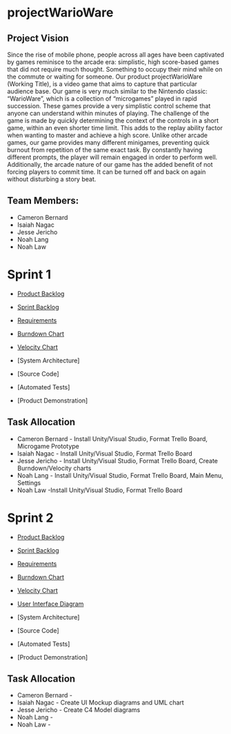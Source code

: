 # projectWarioWare
## Project Vision
Since the rise of mobile phone, people across all ages have been captivated by games reminisce to the arcade era: simplistic, high score-based games that did not require much thought. Something to occupy their mind  while on the commute or waiting for someone. Our product projectWarioWare (Working Title), is a video game that aims to capture that particular audience base. Our game is very much similar to the Nintendo classic: “WarioWare”, which is a collection of “microgames” played in rapid succession. These games provide a very simplistic control scheme that anyone can understand within minutes of playing. The challenge of the game is made by quickly determining the context of the controls in a short game, within an even shorter time limit. This adds to the replay ability  factor when wanting to master and achieve a high score. Unlike other arcade games, our game provides many different minigames, preventing quick burnout from repetition of the same exact task. By constantly having different prompts, the player will remain engaged in order to perform well. Additionally, the arcade nature of our game has the added benefit of not forcing players to commit time. It can be turned off and back on again without disturbing a story beat.

## Team Members:
* Cameron Bernard
* Isaiah Nagac
* Jesse Jericho
* Noah Lang
* Noah Law

# Sprint 1
* [Product Backlog](https://trello.com/b/jtsmfnkz/stuff-to-do)

* [Sprint Backlog](https://trello.com/b/jtsmfnkz/stuff-to-do)

* [Requirements](https://trello.com/b/jtsmfnkz/stuff-to-do)

* [Burndown Chart](https://docs.google.com/spreadsheets/d/1KS1JAGUvksctNao-YIUDpaPESjrc84cxSsQW1u5nAa8/edit?usp=sharing)

* [Velocity Chart](https://docs.google.com/spreadsheets/d/11vcohYbFJNGEILUxfn7gYudHtuWF15Xw2oqAP-XRw84/edit?usp=sharing)

* [System Architecture]

* [Source Code]

* [Automated Tests]

* [Product Demonstration]

## Task Allocation
* Cameron Bernard - Install Unity/Visual Studio, Format Trello Board, Microgame Prototype
* Isaiah Nagac - Install Unity/Visual Studio, Format Trello Board
* Jesse Jericho - Install Unity/Visual Studio, Format Trello Board, Create Burndown/Velocity charts
* Noah Lang - Install Unity/Visual Studio, Format Trello Board, Main Menu, Settings
* Noah Law -Install Unity/Visual Studio, Format Trello Board

# Sprint 2
* [Product Backlog](https://trello.com/b/jtsmfnkz/stuff-to-do)

* [Sprint Backlog](https://trello.com/b/jtsmfnkz/stuff-to-do)

* [Requirements](https://trello.com/b/jtsmfnkz/stuff-to-do)

* [Burndown Chart](https://docs.google.com/spreadsheets/d/1KS1JAGUvksctNao-YIUDpaPESjrc84cxSsQW1u5nAa8/edit?usp=sharing)

* [Velocity Chart](https://docs.google.com/spreadsheets/d/11vcohYbFJNGEILUxfn7gYudHtuWF15Xw2oqAP-XRw84/edit?usp=sharing)

* [User Interface Diagram](https://viewer.diagrams.net/?highlight=0000ff&edit=_blank&layers=1&nav=1&title=umd_v1.drawio#R5V1bd6LIFv4t8%2BA6T5PFHXxEpdPMqDiI6c55OYsoiXSjeBDTSf%2F6qV2ASlWpJHIxph86UoJo7V3fvn27aIndxctt5K7mg3DmBS2Bm720xF5LEHhJ0dAfGHlNRlRRTgaeIn%2BWnrQbGPu%2FvXSQS0c3%2Fsxb506MwzCI%2FVV%2BcBoul940zo25URT%2Byp%2F2GAb5u67cJ48aGE%2FdgB795s%2FieTKqydxu%2FKvnP82zO%2FNc%2Bs7CzU5OB9Zzdxb%2B2hsSjZbYjcIwTl4tXrpeAJOXzUty3ZcD726%2FWOQt4yIXjP2Ndf88%2F%2FH1f8F3d%2BL9%2FPv55%2FxPXki%2FXPya%2FWJvhiYgPQyjeB4%2BhUs3MHajnSjcLGcefCyHjnbn9MNwhQZ5NPjDi%2BPXVJruJg7R0DxeBOm73osff4fLb%2BT06H7vnd5L%2Bsn44DU9oH9uOgPrcBNNvWO%2FMVUbN3ry4mPnicmJMAF7d0hn89YLF14cvaITIi9wY%2F85ryFuqmhP2%2FO2l45CH31ngcsWBZcugXRJbHU9%2B4jkm6ZX7SSqR5H7unfaCk5YH76PxOfvIxH6QX4thTtyOnqR3D872puR3RBWubeoX3LHZzfYpLPZkjs2x%2FEtuZe8EuCVoARIcJ2HCL16gleO6fQNdOG4axvGkH5%2FsvbQay5cecs1gIi78EBTPA%2BO4rkPf9bTyPOWlPrnlfvX3I%2B98crFCvYLQVxekQ8q5bMXxd7LUS1K3xXl%2FLRnyvBrhza8mI7N95BGIZRmX%2B%2F2hPZ2mUhqI5CwRN99DxPg8D7DATjYoQI%2BymBhByVCHVgiFMQSoSYsUUjtUQm1SH4RhSVlLWCp3az9UIsL%2Fb0aVoOycGUrS1EA%2BO9ffTF%2BvFfvhN%2B%2FO0HHXdgP5p%2BNipTfk%2Bfemq5CpMR0lyZj5qQmjlb5vgSvtW%2Fae%2F8I10Ir5lqUBQfCAXsuMq1437gz%2BmDFjb7RdSy7cVusCKQtZhhjoU5jLFMTOvYCFOeAA4Om8f8biB46owAcw%2BwIvWWtYj%2BkfRs0DXF%2B0tZxFP70umEQRmhkGS5hMT%2F6QUAMuYH%2FtESHUzS5yLUSOzCpPgqT9PSNhT%2BbYSRgSSkvxxIEJSsnnSaNISahKjHxSrNm8A2%2BT%2F1mUC1oBnmtHp9J5PPKI5M%2BU8UgqdJr2nAcc3g73otoGo9K8oakeSTMhHYCCsdoxfjLp%2FWngsMt2L3mse%2BUsKrDQ5ESlvHddNDIyLZubX1wnoLvS6QliDPZ02YSJT70jiY8iIpSziRvl8DlLAmp0JIwEPx%2FruVAuXGUoNRaVwON%2BGmCyp392KyxuJ7DYJMkqfxght8LvEcwWiG8jvC3vF6BqYTAVMbS4msVmUaJLIlkNGYkc2f1JwNISOq9vyZjBwy53u1adg9ZdfTasdB%2Fd3p%2FYmATbwAQfrGtARz0zZ5xZuTTCBwKIhFqSqzEpUzLjAxJS8tb8NQsNpa3KJi22CY%2Bk6vUrUNeQ94ilcLp5BRbC97mg7%2B1dKERDo3IHa9dkOfzkkyo03nFC6a%2BfciYT80FffwlKhxXhsbRKiLmVUTiikV9b1VdlbBlonpCdcWj51dTd8uEQZk3mV1umziWbeqQq0tzdui2nPF91NfNIZi0rjV0bKs%2FPs%2BOlWCVVCk%2FmwLLk6jVSd%2F%2BhuNOuoNWeuS7wady1FXSUW%2FT0mrX6fYJdNw6MIYT8NO%2BWt8SZ84c9sw7szfZLQek9oq7gBlaPqxX26lpcBnI%2FMUtg2Kx6sCfRmFSrv8o6yAKYxd%2FvfKy24Q3I4gs17rWdaHQ9oJyfpYzHQhXMK2Bu17700OeyyUnqzMEOO2mqEzniBbqntBkhsyysXOJAIQbQSW1DxAB6A8iSitKQXZSaa4JnSwZ2cadaXwDIPiSd0FuERJjUO7oYxMGesa4a5sjx7SG2em3OkTmTQMykTwUGZaOl2oFZDrDkSalpoE%2F%2FQmwDJDLuS1IRT1jWqc%2FvVgULkNGaj6jsWVmNZZGF9qfBnaLFgnFosSqmmCX4F%2BppC4Uhl3hBH5XDLsiHaZkcBAuH%2F1okTAnPR8PzUN%2FCsnqh9cML%2FzlE9wiThFj7aHLZnCJD77c1UIGwbeRiiauxaogQ2QgxLURujNdPQ0WfEGwKJ1YdxS79tZYV%2B9D%2BJg6KdxAH%2Bq3UA7g9CF6m7MNxzbvcNXA%2BWrszrONfybG2DF65zk2jRQOyNhUFpqOTUU6Nq3FzJ6xAopGKVkB5lLMJVE0kqX3mksiyyrXHKXIYqMwmys2FSbJvqva9C71lAuqZ0U0%2BTd3yhBenKLIR7WPPF%2Fkyy03HZ3UfQ9tjG3FqK%2Ff74xI05EuAe9K0SiqOnink1fDEB2n%2Fq2%2FXG1i%2FF0iL8kq9EN3lvizSSbys3ivCqv3iKsz4BXpgBe4zVhOv3zcy4X5MEG4Tlu5IApZZEnjG3CNvHgTQeIiDnEcAjlmuOZahUgyNaUUu05xoUnLW17%2FGKO2eJ1Ji6JhyGVlimUi0yCShfCiPphM%2BGDbL1iTDyaV6La%2Fi75zcYomXKeiKUTynISukpgbisa8TaUcIjojsLV303CxCrw4sXMpO4A2cOOPYOAoa8ZYBgcNnNYmYIbBu2aRBMpIsTFlRheozEf4RZngHl0%2F2Dkn8ZbY0cVLauW5cSY8b7neRF5yKvximLloHbtJ5hRfPg0RhoTB%2Bnrlq5LBVNEcanVEUjoXvl2VawZpAc0vDPrhMtd2cq0CaxMRHquUWVWZjC2vhpmYdfmob%2BVhHmlELtKx3GZrwfkdy4SZrcicoxsR9VyxBoOeTe8xBlnW99y1%2BtD4bFrDUoiTZy1qnie8tVopY%2ByppJ2joeWg63WYu33M5VxsRQGXkGGNwdjukgLrxPK28fwi0%2BpGYF3RbHAP4RouxuwG8Ky6mwhPF%2BwNE67gE%2FFGMTw2w9ntrhfXeYHwswVWZUZltHRUpwIHSSo7O%2Bx%2BVvEwHSUWLbCMVM8RE8GgkStMGnl34oy7xhAKmCbQs5KS5hfLhkYozNXSc37VnTlOWLZDCwPmHiPUhHx3zxxD6huqoEmLFUAsnK7btu6Yd6Ukw89EVXIPLp7OzjF5X%2B2qZNbQjj2VOz4n%2FRlJqcafEcjiUUEK0Jv9mUM3OrihmybIxy6oqCuq2cpofVthlOKNC0W9ceFc7T0LNLJdPD9UhCVcvFCVUiDp7MBITYOWg0AiZvx%2F9gXVAInaaFTPXyWKqGIjCicSKVzlRE8kdUG2a%2FDBC2RJPnZBNRqaTft%2BdGLu%2FNIk2O9ObNsYQsd%2FytYYdy0bbxWAGX79hN7XuJ9KRP8Ka3MTVmxB0pRLMzmMVjwaDy6ujFxOiq5d1CkQ2FKtp76nEok8may4FK3vUa3Z1e1ayJ5GupCcZhnmLmQYMMHdg6xRPEcr82neyqozSLR%2B5MUw5yHUgO6GOI8UouHlBhd2oMxz8SyiM7GDcCdkVrsiq4BTWV5C%2BDDuaplOgFIUNSpL7Es3bYnnVUVSOVnTxJxWtMmwuOpFTbP%2BbGRyrUH%2FvpVtOQpJpIHZta2UVt8zxubtUMe8%2BiRFtUvRt%2BD7izeJHYcLv9jGP3AIySb4SJyBMobjSWLd%2B5C4gs%2FFmwHhsW2y6pvpfMW3HpoDnOCyjZGhO2f6Ae9l85%2B3%2BjkiK6my%2BJ5KnRkusdnVv7f2i3OziZ2AqtkI6AgaFICNxKNuKgMhNpO2ZApVvSKhNppWYvS3pkiM8%2Ft9S%2B8ZvZtd6FQ20f3cmEm%2B4bidvRPY9q6x%2Bmnmhu3NrmN8h0hUHyFzY8NMYruW7TnLOUa%2Fn0St2YTb1mDkfCLfVWNtncqyXpWRWSRGmNsU0L2vsahGnGM1Gr0pUq7JeDFad0Y95Ge2dumgltChNzC8fP9PIxJHzAXE6iGpDPakC2rNO76AylwI1RQ3NcK5b1fXZnnkZ7EXTpo5JUkGjG1AP94qaiuNryLaedhuD%2BO5EaTFVlG4WMX4S8ZzHzPS8WYPXOAv%2FMverfg8%2FqtSAPJYnl5ljHSJJiw7OVFw3svKj3ArATxmJWt9zJjqmSSvVmJEp1KbRVmulTnF6F3K93XgQhIsLPRns5q5Mc4%2Fp3IbT0NMeEwaBfoI39c3J%2FcgvBppkkZJZe48faTuUbo05UZ99gveevoIEauOZ2adJ9QLSiNefMKpsEzlRhNOEu1Ppgkn686w%2F6C9ySQBgpP2sBfPfWZA0cHExikTyPonDP%2Bm81FkI5XKaudn1YMry8TLbCfyP5h1D1YLC96dgpHjrtdg8RK5pyaLXcGSTGVZJplmV1DE%2Bh3hOu%2BaDLzl5jP0ufEquTU7K6XLEltlbqNCB7eNFba3ZuhSbZJcuCB%2Brp%2FxPlYc2dau1MFZkxllcSN5Ik2aUIFmqTQpCS9TmlrasjYyu3839bia8xazTLLnWd0zrBRLdVEDXf06jsFwz88Au%2BS60OiemaqeCsBGXYFeM14QujMsATfCj%2BkC%2Bld3rw0N2CJXLCQavJrelaFZ0%2FixwjWlsGlstu2E9diB7ZM%2BRwaOyyaj3RiK4LhbzLbkxisPp8z85RSFGMl2YXi7YsBz%2BSNaMIHYrk2VGb2EAqM9t7KNMpSDFgxHdXjO12muEt6GMzh67q8HFUk6gcIqDUgMEVUGi9oFRQwXT7xXGdvqsk88l0J7nqljtUZkENixxkDs6eiO0zf%2BOOIw1p6fkqinFBftMZGrmsiDD2Y9gl80EfF68Esi6tDMFGJVO4Ky8UtoFr9KaCeu5iGLR3CpDt7n%2B1Iecra11mumS6eejkg%2BGZgr%2BfGIbKW7mNbTD8DBK6xzmtSo0aR9VeAX4wcyj4yu%2BQU%2FPypnPVt4c5IW3QVyni1tJnqQVPUm75wyGcqsJzZX1uOpHaxCZBs8p1s0PbhxHHifh%2BLA8wqJeyySQ60kI63RengZG%2FTWaIg1qSgoqk2CokbTkHYRw70F29Z9M4cXFUWQVe42a0clVlGusiyI1mxrUglFOaFGd0FjPOntAtk%2FGiM0zJjHtDuAHz25v%2BvDV%2FMWOjzzez3A7mYDo4c7PuEpwl3dSc7GjaHY0egbuv0RvQuSYSmxesBr3ecs%2B2Dat3gMkYbOWimbIcpxGxaY23C1bgXJMxcap062aeoyyTNPtlroJJ5gJ%2FUEr1ZEiiiQfjojCdPeOvNn8k7QYRSCad%2FFz%2BiXzQfhzIMz%2FgU%3D)

* [System Architecture]

* [Source Code]

* [Automated Tests]

* [Product Demonstration]

## Task Allocation
* Cameron Bernard -
* Isaiah Nagac - Create UI Mockup diagrams and UML chart
* Jesse Jericho - Create C4 Model diagrams
* Noah Lang - 
* Noah Law -
